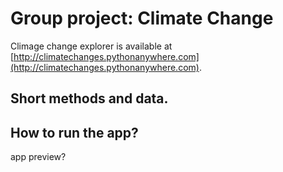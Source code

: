 # Group project: Climate Change

Climage change explorer is available at [http://climatechanges.pythonanywhere.com](http://climatechanges.pythonanywhere.com).

## Short methods and data. 

## How to run the app?

app preview?

